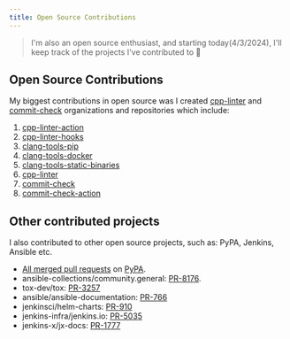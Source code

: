 ```yaml
---
title: Open Source Contributions
---
```


> I'm also an open source enthusiast, and starting today(4/3/2024), I'll keep track of the projects I've contributed to 💪

## Open Source Contributions

My biggest contributions in open source was I created [cpp-linter](https://github.com/cpp-linter/) and [commit-check](https://github.com/commit-check) organizations and repositories which include:

1. [cpp-linter-action](https://github.com/cpp-linter/cpp-linter-action)
2. [cpp-linter-hooks](https://github.com/cpp-linter/cpp-linter-hooks)
3. [clang-tools-pip](https://github.com/cpp-linter/clang-tools-pip)
4. [clang-tools-docker](https://github.com/cpp-linter/clang-tools-docker)
5. [clang-tools-static-binaries](https://github.com/cpp-linter/clang-tools-static-binaries)
6. [cpp-linter](https://github.com/cpp-linter/cpp-linter)
7. [commit-check](https://github.com/commit-check/commit-check)
8. [commit-check-action](https://github.com/commit-check/commit-check-action)

## Other contributed projects

I also contributed to other open source projects, such as: PyPA, Jenkins, Ansible etc.

* [All merged pull requests](https://github.com/pulls?q=is%3Apr+author%3Ashenxianpeng+archived%3Afalse+is%3Amerged+user%3Apypa) on [PyPA](https://github.com/pypa).
* ansible-collections/community.general: [PR-8176](https://github.com/ansible-collections/community.general/pull/8176).
* tox-dev/tox: [PR-3257](https://github.com/tox-dev/tox/pull/3257)
* ansible/ansible-documentation: [PR-766](https://github.com/ansible/ansible-documentation/pull/766)
* jenkinsci/helm-charts: [PR-910](https://github.com/jenkinsci/helm-charts/pull/910)
* jenkins-infra/jenkins.io: [PR-5035](https://github.com/jenkins-infra/jenkins.io/pull/5035)
* jenkins-x/jx-docs: [PR-1777](https://github.com/jenkins-x/jx-docs/pull/1777)
